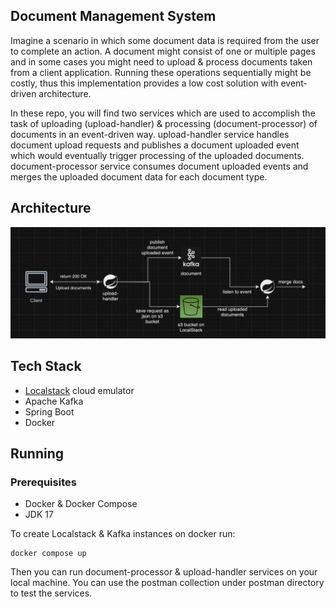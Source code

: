 ## Document Management System
Imagine a scenario in which some document data is required from the user to complete an action. A document might consist of one or multiple pages and in some cases you might need to upload & process documents taken from a client application. Running these operations sequentially might be costly, thus this implementation provides a low cost solution with event-driven architecture. 

In these repo, you will find two services which are used to accomplish the task of uploading (upload-handler) & processing (document-processor) of documents in an event-driven way. upload-handler service handles document upload requests and publishes a document uploaded event which would eventually trigger processing of the uploaded documents. document-processor service consumes document uploaded events and merges the uploaded document data for each document type.

## Architecture
![Architecture](./images/architecture.png)


## Tech Stack
 <ul>
  <li><a href="https://localstack.cloud">Localstack</a> cloud emulator</li>
  <li>Apache Kafka</li>
  <li>Spring Boot</li>
  <li>Docker</li>
</ul>

## Running
### Prerequisites
 <ul>
  <li>Docker & Docker Compose</li>
  <li>JDK 17</li>
</ul>

To create Localstack & Kafka instances on docker run: 
```
docker compose up
```
Then you can run document-processor & upload-handler services on your local machine. You can use the postman collection under postman directory to test the services.



